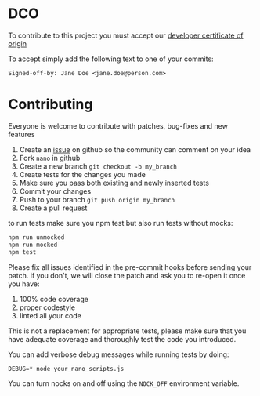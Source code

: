 # DCO

To contribute to this project you must accept our [developer certificate of origin](https://github.com/dscape/nano/blob/master/README.md)

To accept simply add the following text to one of your commits:

```
Signed-off-by: Jane Doe <jane.doe@person.com>
```

# Contributing

Everyone is welcome to contribute with patches, bug-fixes and new features

1. Create an [issue][2] on github so the community can comment on your idea
2. Fork `nano` in github
3. Create a new branch `git checkout -b my_branch`
4. Create tests for the changes you made
5. Make sure you pass both existing and newly inserted tests
6. Commit your changes
7. Push to your branch `git push origin my_branch`
8. Create a pull request

to run tests make sure you npm test but also run tests without mocks:

``` sh
npm run unmocked
npm run mocked
npm test
```

Please fix all issues identified in the pre-commit hooks before sending your patch. if you don't, we will close the patch and ask you to re-open it once you have:

1. 100% code coverage
2. proper codestyle
3. linted all your code

This is not a replacement for appropriate tests, please make sure that you have adequate coverage and thoroughly test the code you introduced.

You can add verbose debug messages while running tests by doing:

```
DEBUG=* node your_nano_scripts.js
```

You can turn nocks on and off using the `NOCK_OFF` environment variable.

[2]: http://github.com/dscape/nano/issues
